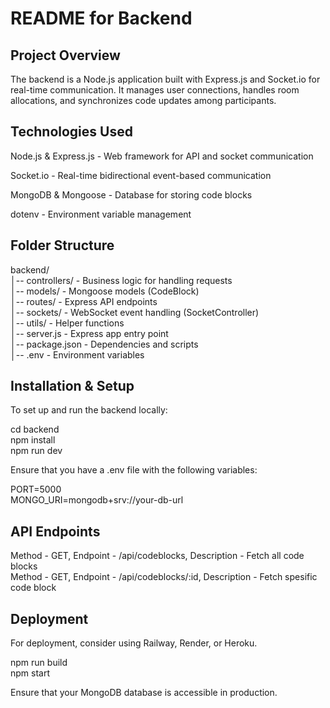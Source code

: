 # README for Backend

## Project Overview

The backend is a Node.js application built with Express.js and Socket.io for real-time communication. It manages user connections, handles room allocations, and synchronizes code updates among participants.

## Technologies Used

Node.js & Express.js - Web framework for API and socket communication

Socket.io - Real-time bidirectional event-based communication

MongoDB & Mongoose - Database for storing code blocks

dotenv - Environment variable management

## Folder Structure

backend/  
│-- controllers/     - Business logic for handling requests  
│-- models/          - Mongoose models (CodeBlock)  
│-- routes/          - Express API endpoints  
│-- sockets/         - WebSocket event handling (SocketController)  
│-- utils/           - Helper functions   
│-- server.js        - Express app entry point  
│-- package.json     - Dependencies and scripts  
│-- .env             - Environment variables  

## Installation & Setup

To set up and run the backend locally:  

cd backend  
npm install      
npm run dev     

Ensure that you have a .env file with the following variables:

PORT=5000  
MONGO_URI=mongodb+srv://your-db-url

## API Endpoints

Method - GET, Endpoint - /api/codeblocks, Description - Fetch all code blocks  
Method - GET, Endpoint - /api/codeblocks/:id, Description - Fetch spesific code block



## Deployment

For deployment, consider using Railway, Render, or Heroku.

npm run build  
npm start

Ensure that your MongoDB database is accessible in production.